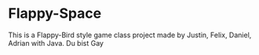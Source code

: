 # Flappy-Space
This is a Flappy-Bird style game class project made by Justin, Felix, Daniel, Adrian with Java.
 Du bist Gay
